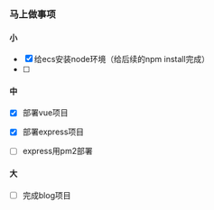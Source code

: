 ### 马上做事项

#### 小
- [x] 给ecs安装node环境（给后续的npm install完成）
- [ ]  


#### 中
- [x] 部署vue项目
- [x] 部署express项目
- [ ] express用pm2部署



#### 大
- [ ] 完成blog项目